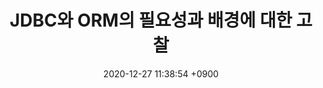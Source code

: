 ---
layout: post
title:  "JDBC와 ORM의 필요성과 배경에 대한 고찰"
date:   2020-12-27 11:38:54 +0900
categories: spring
---